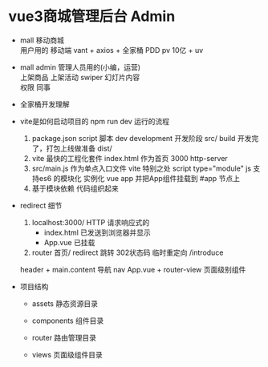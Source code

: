# vue3商城管理后台 Admin  

- mall 移动商城  
    用户用的 移动端
    vant + axios + 全家桶
    PDD pv 10亿 + uv 


- mall admin
    管理人员用的(小编，运营)  
    上架商品
    上架活动
    swiper 幻灯片内容   
    权限
    同事


- 全家桶开发理解


- vite是如何启动项目的 npm run dev 运行的流程
    1. package.json script 脚本
        dev development 开发阶段    src/
        build 开发完了，打包上线做准备      dist/
    2. vite 最快的工程化套件
        index.html 作为首页  3000  http-server
    3. src/main.js 作为单点入口文件
        vite 特别之处 script type="module" js 支持es6  的模块化
        实例化 vue app
        并把App组件挂载到 #app 节点上
    4. 基于模块依赖 代码组织起来


- redirect 细节
    1. localhost:3000/
        HTTP 请求响应式的
        - index.html 已发送到浏览器并显示
        - App.vue 已挂载
    2. router
        首页/  redirect 跳转 
        302状态码 临时重定向  /introduce
    
    header + main.content
    导航 nav App.vue + router-view 页面级别组件







- 项目结构
    - assets 静态资源目录

    - components 组件目录

    - router 路由管理目录

    - views 页面级组件目录
    
